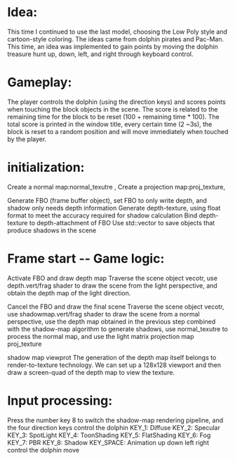 # Idea:
This time I continued to use the last model, choosing the Low Poly style and cartoon-style coloring. The ideas came from dolphin pirates and Pac-Man. This time, an idea was implemented to gain points by moving the dolphin treasure hunt up, down, left, and right through keyboard control.
# Gameplay:
The player controls the dolphin (using the direction keys) and scores points when touching the block objects in the scene. The score is related to the remaining time for the block to be reset (100 + remaining time * 100). The total score is printed in the window title, every certain time (2 ~3s), the block is reset to a random position and will move immediately when touched by the player.
# initialization:
Create a normal map:normal_texutre ,
Create a projection map:proj_texture,

Generate FBO (frame buffer object), set FBO to only write depth, and shadow only needs depth information
Generate depth-texture, using float format to meet the accuracy required for shadow calculation
Bind depth-texture to depth-attachment of FBO
Use std::vector to save objects that produce shadows in the scene

# Frame start -- Game logic:

Activate FBO and draw depth map
Traverse the scene object vecotr, use depth.vert/frag shader to draw the scene from the light perspective, and obtain the depth map of the light direction.

Cancel the FBO and draw the final scene
Traverse the scene object vecotr, use shadowmap.vert/frag shader to draw the scene from a normal perspective, use the depth map obtained in the previous step combined with the shadow-map algorithm to generate shadows, use normal_texutre to process the normal map, and use the light matrix projection map proj_texture

shadow map viewprot
The generation of the depth map itself belongs to render-to-texture technology. We can set up a 128x128 viewport and then draw a screen-quad of the depth map to view the texture.

# Input processing:
Press the number key 8 to switch the shadow-map rendering pipeline, and the four direction keys control the dolphin
KEY_1:
Diffuse
KEY_2:
Specular
KEY_3:
SpotLight
KEY_4:
ToonShading
KEY_5:
FlatShading 
KEY_6:
		Fog 
KEY_7:
		PBR 
KEY_8:
		Shadow
 KEY_SPACE:
		Animation
up down left right control the dolphin move
